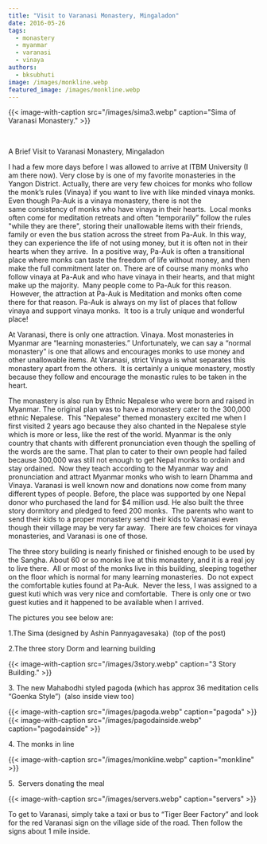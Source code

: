 ```yaml
---
title: "Visit to Varanasi Monastery, Mingaladon"
date: 2016-05-26
tags: 
  - monastery
  - myanmar
  - varanasi
  - vinaya
authors: 
  - bksubhuti
image: /images/monkline.webp
featured_image: /images/monkline.webp
---
```


{{< image-with-caption src="/images/sima3.webp" caption="Sima of Varanasi Monastery." >}}

 

A Brief Visit to Varanasi Monastery, Mingaladon

I had a few more days before I was allowed to arrive at ITBM University (I am there now). Very close by is one of my favorite monasteries in the Yangon District. Actually, there are very few choices for monks who follow the monk’s rules (Vinaya) if you want to live with like minded vinaya monks. Even though Pa-Auk is a vinaya monastery, there is not the same consistency of monks who have vinaya in their hearts.  Local monks often come for meditation retreats and often “temporarily” follow the rules "while they are there", storing their unallowable items with their friends, family or even the bus station across the street from Pa-Auk. In this way, they can experience the life of not using money, but it is often not in their hearts when they arrive.  In a positive way, Pa-Auk is often a transitional place where monks can taste the freedom of life without money, and then make the full commitment later on. There are of course many monks who follow vinaya at Pa-Auk and who have vinaya in their hearts, and that might make up the majority.  Many people come to Pa-Auk for this reason.  However, the attraction at Pa-Auk is Meditation and monks often come there for that reason. Pa-Auk is always on my list of places that follow vinaya and support vinaya monks.  It too is a truly unique and wonderful place!

At Varanasi, there is only one attraction. Vinaya. Most monasteries in Myanmar are “learning monasteries.” Unfortunately, we can say a “normal monastery” is one that allows and encourages monks to use money and other unallowable items. At Varanasi, strict Vinaya is what separates this monastery apart from the others.  It is certainly a unique monastery, mostly because they follow and encourage the monastic rules to be taken in the heart.

The monastery is also run by Ethnic Nepalese who were born and raised in Myanmar. The original plan was to have a monastery cater to the 300,000 ethnic Nepalese.  This "Nepalese" themed monastery excited me when I first visited 2 years ago because they also chanted in the Nepalese style which is more or less, like the rest of the world. Myanmar is the only country that chants with different pronunciation even though the spelling of the words are the same. That plan to cater to their own people had failed because 300,000 was still not enough to get Nepal monks to ordain and stay ordained.  Now they teach according to the Myanmar way and pronunciation and attract Myanmar monks who wish to learn Dhamma and Vinaya. Varanasi is well known now and donations now come from many different types of people. Before, the place was supported by one Nepal donor who purchased the land for $4 million usd. He also built the three story dormitory and pledged to feed 200 monks.  The parents who want to send their kids to a proper monastery send their kids to Varanasi even though their village may be very far away.  There are few choices for vinaya monasteries, and Varanasi is one of those.

The three story building is nearly finished or finished enough to be used by the Sangha. About 60 or so monks live at this monastery, and it is a real joy to live there.  All or most of the monks live in this building, sleeping together on the floor which is normal for many learning monasteries.  Do not expect the comfortable kuties found at Pa-Auk.  Never the less, I was assigned to a guest kuti which was very nice and comfortable.  There is only one or two guest kuties and it happened to be available when I arrived.

The pictures you see below are:

1.The Sima (designed by Ashin Pannyagavesaka)  (top of the post)

2.The three story Dorm and learning building

{{< image-with-caption src="/images/3story.webp" caption="3 Story Building." >}}

3\. The new Mahabodhi styled pagoda (which has approx 36 meditation cells “Goenka Style”)  (also inside view too)

{{< image-with-caption src="/images/pagoda.webp" caption="pagoda" >}}
{{< image-with-caption src="/images/pagodainside.webp" caption="pagodainside" >}}

4. The monks in line

{{< image-with-caption src="/images/monkline.webp" caption="monkline" >}}

5\.  Servers donating the meal

{{< image-with-caption src="/images/servers.webp" caption="servers" >}}

To get to Varanasi, simply take a taxi or bus to “Tiger Beer Factory” and look for the red Varanasi sign on the village side of the road. Then follow the signs about 1 mile inside.
